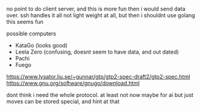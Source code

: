 no point to do client server, and this is more fun
then i would send data over.
ssh handles it all
not light weight at all, but then i shouldnt use golang
this seems fun

possible computers
- KataGo (looks good)
- Leela Zero (confusing, doesnt seem to have data, and out dated)
- Pachi
- Fuego

https://www.lysator.liu.se/~gunnar/gtp/gtp2-spec-draft2/gtp2-spec.html
https://www.gnu.org/software/gnugo/download.html

dont think i need the whole protocol. at least not now
maybe for ai
but just moves can be stored special, and hint at that
